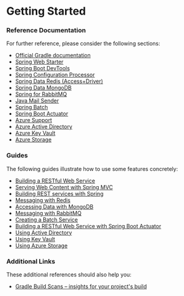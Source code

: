 # Getting Started

### Reference Documentation
For further reference, please consider the following sections:

* [Official Gradle documentation](https://docs.gradle.org)
* [Spring Web Starter](https://docs.spring.io/spring-boot/docs/{bootVersion}/reference/htmlsingle/#boot-features-developing-web-applications)
* [Spring Boot DevTools](https://docs.spring.io/spring-boot/docs/{bootVersion}/reference/htmlsingle/#using-boot-devtools)
* [Spring Configuration Processor](https://docs.spring.io/spring-boot/docs/{bootVersion}/reference/htmlsingle/#configuration-metadata-annotation-processor)
* [Spring Data Redis (Access+Driver)](https://docs.spring.io/spring-boot/docs/{bootVersion}/reference/htmlsingle/#boot-features-redis)
* [Spring Data MongoDB](https://docs.spring.io/spring-boot/docs/{bootVersion}/reference/htmlsingle/#boot-features-mongodb)
* [Spring for RabbitMQ](https://docs.spring.io/spring-boot/docs/{bootVersion}/reference/htmlsingle/#boot-features-amqp)
* [Java Mail Sender](https://docs.spring.io/spring-boot/docs/{bootVersion}/reference/htmlsingle/#boot-features-email)
* [Spring Batch](https://docs.spring.io/spring-boot/docs/{bootVersion}/reference/htmlsingle/#howto-batch-applications)
* [Spring Boot Actuator](https://docs.spring.io/spring-boot/docs/{bootVersion}/reference/htmlsingle/#production-ready)
* [Azure Support](https://github.com/Microsoft/azure-spring-boot/tree/master/azure-spring-boot)
* [Azure Active Directory](https://github.com/Microsoft/azure-spring-boot/tree/master/azure-spring-boot-starters/azure-active-directory-spring-boot-starter)
* [Azure Key Vault](https://github.com/Microsoft/azure-spring-boot/tree/master/azure-spring-boot-starters/azure-keyvault-secrets-spring-boot-starter)
* [Azure Storage](https://github.com/Microsoft/azure-spring-boot/tree/master/azure-spring-boot-starters/azure-storage-spring-boot-starter)

### Guides
The following guides illustrate how to use some features concretely:

* [Building a RESTful Web Service](https://spring.io/guides/gs/rest-service/)
* [Serving Web Content with Spring MVC](https://spring.io/guides/gs/serving-web-content/)
* [Building REST services with Spring](https://spring.io/guides/tutorials/bookmarks/)
* [Messaging with Redis](https://spring.io/guides/gs/messaging-redis/)
* [Accessing Data with MongoDB](https://spring.io/guides/gs/accessing-data-mongodb/)
* [Messaging with RabbitMQ](https://spring.io/guides/gs/messaging-rabbitmq/)
* [Creating a Batch Service](https://spring.io/guides/gs/batch-processing/)
* [Building a RESTful Web Service with Spring Boot Actuator](https://spring.io/guides/gs/actuator-service/)
* [Using Active Directory](https://github.com/Microsoft/azure-spring-boot/tree/master/azure-spring-boot-samples/azure-active-directory-spring-boot-sample)
* [Using Key Vault](https://github.com/Microsoft/azure-spring-boot/tree/master/azure-spring-boot-samples/azure-keyvault-secrets-spring-boot-sample)
* [Using Azure Storage](https://github.com/Microsoft/azure-spring-boot/tree/master/azure-spring-boot-samples/azure-storage-spring-boot-sample)

### Additional Links
These additional references should also help you:

* [Gradle Build Scans – insights for your project's build](https://scans.gradle.com#gradle)

